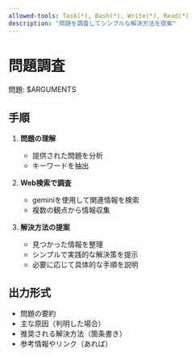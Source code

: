 ```yaml
---
allowed-tools: Task(*), Bash(*), Write(*), Read(*)
description: "問題を調査してシンプルな解決方法を提案"
---
```


# 問題調査

問題: $ARGUMENTS

## 手順

1. **問題の理解**
   - 提供された問題を分析
   - キーワードを抽出

2. **Web検索で調査**
   - geminiを使用して関連情報を検索
   - 複数の観点から情報収集

3. **解決方法の提案**
   - 見つかった情報を整理
   - シンプルで実践的な解決策を提示
   - 必要に応じて具体的な手順を説明

## 出力形式
- 問題の要約
- 主な原因（判明した場合）
- 推奨される解決方法（箇条書き）
- 参考情報やリンク（あれば）
